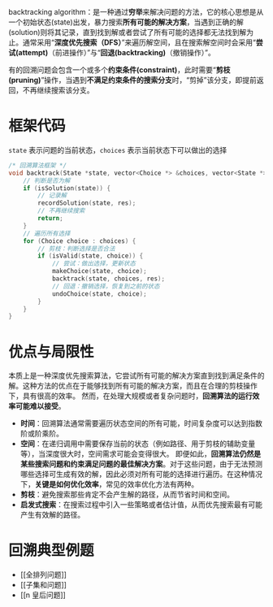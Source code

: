backtracking algorithm：是一种通过**穷举**来解决问题的方法，它的核心思想是从一个初始状态(state)出发，暴力搜索**所有可能的解决方案**，当遇到正确的解(solution)则将其记录，直到找到解或者尝试了所有可能的选择都无法找到解为止。通常采用“**深度优先搜索（DFS）**”来遍历解空间，且在搜索解空间时会采用“**尝试(attempt)**（前进操作）”与“**回退(backtracking)**（撤销操作）”。

有的回溯问题会包含一个或多个**约束条件(constraint)**，此时需要“**剪枝(pruning)**”操作，当遇到**不满足约束条件的搜索分支**时，“剪掉”该分支，即提前返回，不再继续搜索该分支。
# 框架代码
`state` 表示问题的当前状态，`choices` 表示当前状态下可以做出的选择
```cpp
/* 回溯算法框架 */
void backtrack(State *state, vector<Choice *> &choices, vector<State *> &res) {
    // 判断是否为解
    if (isSolution(state)) {
        // 记录解
        recordSolution(state, res);
        // 不再继续搜索
        return;
    }
    // 遍历所有选择
    for (Choice choice : choices) {
        // 剪枝：判断选择是否合法
        if (isValid(state, choice)) {
            // 尝试：做出选择，更新状态
            makeChoice(state, choice);
            backtrack(state, choices, res);
            // 回退：撤销选择，恢复到之前的状态
            undoChoice(state, choice);
        }
    }
}
```

# 优点与局限性
本质上是一种深度优先搜索算法，它尝试所有可能的解决方案直到找到满足条件的解。这种方法的优点在于能够找到所有可能的解决方案，而且在合理的剪枝操作下，具有很高的效率。
然而，在处理大规模或者复杂问题时，**回溯算法的运行效率可能难以接受**。
- **时间**：回溯算法通常需要遍历状态空间的所有可能，时间复杂度可以达到指数阶或阶乘阶。
- **空间**：在递归调用中需要保存当前的状态（例如路径、用于剪枝的辅助变量等），当深度很大时，空间需求可能会变得很大。
即便如此，**回溯算法仍然是某些搜索问题和约束满足问题的最佳解决方案**。对于这些问题，由于无法预测哪些选择可生成有效的解，因此必须对所有可能的选择进行遍历。在这种情况下，**关键是如何优化效率**，常见的效率优化方法有两种。
- **剪枝**：避免搜索那些肯定不会产生解的路径，从而节省时间和空间。
- **启发式搜索**：在搜索过程中引入一些策略或者估计值，从而优先搜索最有可能产生有效解的路径。

# 回溯典型例题
- [[全排列问题]]
- [[子集和问题]]
- [[n 皇后问题]]